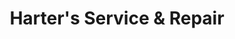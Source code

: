 ---
title: "Harter's Service & Repair"
url: /council-bluffs/harters-service-and-repair/
shop: car repair
---